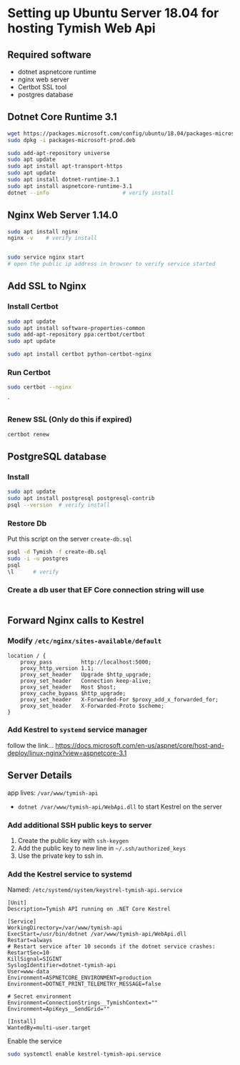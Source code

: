 # Setting up Ubuntu Server 18.04 for hosting Tymish Web Api

## Required software
* dotnet aspnetcore runtime
* nginx web server
* Certbot SSL tool
* postgres database

## Dotnet Core Runtime 3.1
```bash
wget https://packages.microsoft.com/config/ubuntu/18.04/packages-microsoft-prod.deb -O packages-microsoft-prod.deb
sudo dpkg -i packages-microsoft-prod.deb

sudo add-apt-repository universe
sudo apt update
sudo apt install apt-transport-https
sudo apt update
sudo apt install dotnet-runtime-3.1
sudo apt install aspnetcore-runtime-3.1
dotnet --info                       # verify install
```


## Nginx Web Server 1.14.0
```bash
sudo apt install nginx
nginx -v    # verify install


sudo service nginx start
# open the public ip address in browser to verify service started
```

## Add SSL to Nginx

### Install Certbot
```bash
sudo apt update
sudo apt install software-properties-common
sudo add-apt-repository ppa:certbot/certbot
sudo apt update

sudo apt install certbot python-certbot-nginx
```

### Run Certbot
```bash
sudo certbot --nginx
```
`
### Renew SSL (Only do this if expired)
```bash
certbot renew
```

## PostgreSQL database

### Install
```bash
sudo apt update
sudo apt install postgresql postgresql-contrib
psql --version  # verify install
```

### Restore Db
Put this script on the server `create-db.sql`
```bash
psql -d Tymish -f create-db.sql
sudo -i -u postgres
psql
\l      # verify
```
### Create a db user that EF Core connection string will use
```bash
```

## Forward Nginx calls to Kestrel
### Modify `/etc/nginx/sites-available/default`
```
location / {
    proxy_pass         http://localhost:5000;
    proxy_http_version 1.1;
    proxy_set_header   Upgrade $http_upgrade;
    proxy_set_header   Connection keep-alive;
    proxy_set_header   Host $host;
    proxy_cache_bypass $http_upgrade;
    proxy_set_header   X-Forwarded-For $proxy_add_x_forwarded_for;
    proxy_set_header   X-Forwarded-Proto $scheme;
}
```

### Add Kestrel to `systemd` service manager
follow the link...
https://docs.microsoft.com/en-us/aspnet/core/host-and-deploy/linux-nginx?view=aspnetcore-3.1


## Server Details
app lives: `/var/www/tymish-api`
* `dotnet /var/www/tymish-api/WebApi.dll` to start Kestrel on the server

### Add additional SSH public keys to server
1. Create the public key with `ssh-keygen` 
2. Add the public key to new line in `~/.ssh/authorized_keys`
3. Use the private key to ssh in.

### Add the Kestrel service to systemd
Named: `/etc/systemd/system/keystrel-tymish-api.service`
```
[Unit]
Description=Tymish API running on .NET Core Kestrel

[Service]
WorkingDirectory=/var/www/tymish-api
ExecStart=/usr/bin/dotnet /var/www/tymish-api/WebApi.dll
Restart=always
# Restart service after 10 seconds if the dotnet service crashes:
RestartSec=10
KillSignal=SIGINT
SyslogIdentifier=dotnet-tymish-api
User=www-data
Environment=ASPNETCORE_ENVIRONMENT=production
Environment=DOTNET_PRINT_TELEMETRY_MESSAGE=false

# Secret environment
Environment=ConnectionStrings__TymishContext=""
Environment=ApiKeys__SendGrid=""

[Install]
WantedBy=multi-user.target
```

Enable the service
```bash
sudo systemctl enable kestrel-tymish-api.service
```